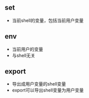 


## set
+ 当前shell的变量，包括当前用户变量

## env
+ 当前用户的变量
+ 与shell无关


## export
+ 导出成用户变量的shell变量
+ export可以导出shell变量为用户变量